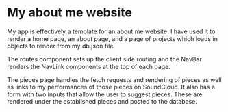 # My about me website

My app is effectively a template for an about me website. I have used it to render a home page, an about page, and a page of projects which loads in objects to render from my db.json file.

The routes component sets up the client side routing and the NavBar renders the NavLink components at the top of each page.

The pieces page handles the fetch requests and rendering of pieces as well as links to my performances of those pieces on SoundCloud. It also has a form with two inputs that allow the user to suggest pieces. These are rendered under the established pieces and posted to the database.


